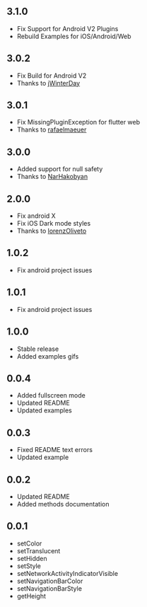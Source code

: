 ## 3.1.0
* Fix Support for Android V2 Plugins
* Rebuild Examples for iOS/Android/Web

## 3.0.2
* Fix Build for Android V2
* Thanks to [jWinterDay](https://github.com/jWinterDay)

## 3.0.1
* Fix MissingPluginException for flutter web
* Thanks to [rafaelmaeuer](https://github.com/rafaelmaeuer)

## 3.0.0
* Added support for null safety
* Thanks to [NarHakobyan](https://github.com/NarHakobyan)

## 2.0.0
* Fix android X
* Fix iOS Dark mode styles
* Thanks to [lorenzOliveto](https://github.com/lorenzOliveto)

## 1.0.2
* Fix android project issues

## 1.0.1
* Fix android project issues

## 1.0.0
* Stable release
* Added examples gifs

## 0.0.4
* Added fullscreen mode
* Updated README
* Updated examples

## 0.0.3
* Fixed README text errors
* Updated example

## 0.0.2
* Updated README
* Added methods documentation

## 0.0.1
* setColor
* setTranslucent
* setHidden
* setStyle
* setNetworkActivityIndicatorVisible
* setNavigationBarColor
* setNavigationBarStyle
* getHeight